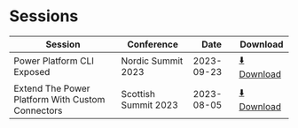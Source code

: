 # Sessions

| Session                                          | Conference           | Date       | Download   |
|--------------------------------------------------|----------------------|------------|------------|
| Power Platform CLI Exposed | Nordic Summit 2023 | 2023-09-23 | [⬇️ Download](https://github.com/Laskewitz/conferences/raw/main/Sessions/20230923-Nordic_Summit_2023/Power_Platform_CLI_Exposed.pdf) |
| Extend The Power Platform With Custom Connectors | Scottish Summit 2023 | 2023-08-05 | [⬇️ Download](https://github.com/Laskewitz/conferences/raw/main/Sessions/20230805-Scottish_Summit_2023/Extend%20The%20Power%20Platform%20with%20Custom%20Connectors.pptx) |